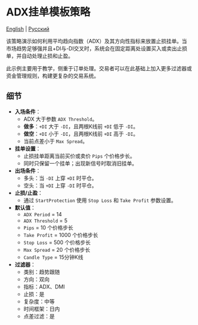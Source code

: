 # ADX挂单模板策略
[English](README.md) | [Русский](README_ru.md)

该策略演示如何利用平均趋向指数（ADX）及其方向性指标来放置止损挂单。当市场趋势足够强并且+DI与-DI交叉时，系统会在固定距离处设置买入或卖出止损单，并自动处理止损和止盈。

此示例主要用于教学，侧重于订单处理。交易者可以在此基础上加入更多过滤器或资金管理规则，构建更复杂的交易系统。

## 细节

- **入场条件**：
  - ADX 大于参数 `ADX Threshold`。
  - **做多**：`+DI` 大于 `-DI`，且两根K线前 `+DI` 低于 `-DI`。
  - **做空**：`+DI` 小于 `-DI`，且两根K线前 `+DI` 高于 `-DI`。
  - 当前点差小于 `Max Spread`。
- **挂单设置**：
  - 止损挂单距离当前买价或卖价 `Pips` 个价格步长。
  - 同时只保留一个挂单；出现新信号时取消旧挂单。
- **出场条件**：
  - 多头：当 `-DI` 上穿 `+DI` 时平仓。
  - 空头：当 `+DI` 上穿 `-DI` 时平仓。
- **止损/止盈**：
  - 通过 `StartProtection` 使用 `Stop Loss` 和 `Take Profit` 参数设置。
- **默认值**：
  - `ADX Period` = 14
  - `ADX Threshold` = 5
  - `Pips` = 10 个价格步长
  - `Take Profit` = 1000 个价格步长
  - `Stop Loss` = 500 个价格步长
  - `Max Spread` = 20 个价格步长
  - `Candle Type` = 15分钟K线
- **过滤器**：
  - 类别：趋势跟随
  - 方向：双向
  - 指标：ADX、DMI
  - 止损：是
  - 复杂度：中等
  - 时间框架：日内
  - 点差过滤：是
